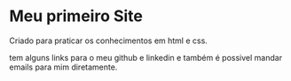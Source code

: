 # Meu primeiro Site

Criado para praticar os conhecimentos em html e css.

tem alguns links para o meu github e linkedin e também é possivel mandar emails para mim diretamente.